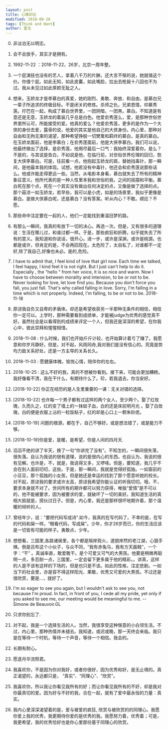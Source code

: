 ```yaml
---
layout: post
title: 心情印记
modified: 2018-08-28
tags: [Think and Want]
author: 晋戈
---
```


0. 非淡泊无以明志。

26. 会不会放手，其实才是拥有。

25. 1992-11-22 ：2018-11-22，26岁，北京一周年整。

24. 一个屁演技也没有的艺人，拿着八千万的片酬，还大言不惭的说，她就值这个价。你值个屁。如此无知，如此皮囊，如此嘴脸，拉出去枪毙十八回也不为过。我从未见过如此厚颜无耻之人。

23. 想来，玉娇龙才是李慕白的真爱，她的刚烈、勇敢、奔放、和自由，是慕白兄一辈子所追求的终极目标。不是闭关的修炼。杀师之仇，兄弟恩情，仰慕秀莲。拧巴在一起，构成了慕白世界里，一团阴暗，一团黑。慕白。不知道是有意还是无意，玉娇龙的着装几乎总是白色。他爱俞秀莲么，爱，是那种世俗世界里所认可，所能接受的爱。他真的爱么？他爱俞秀莲，更多的是作为一个大侠的身份去爱，露骨的说，他爱的其实是他自己的大侠身份。内心里，那种对自由和无拘无束的渴望，那种希望挣脱一切樊篱和羁绊的慕白，是真的慕白。在玉娇龙面前，他是李慕白；在俞秀莲面前，他是大侠李慕白。我们可以说，他最终做出了选择，是俞秀莲，他用尽最后一口气：我始终深爱着你。是么？不是的，与其说是告白，不如说是他，在临行前，对世俗世界伦理的回归，恢复大侠李慕白。可是，往前看一点，他抱起玉娇龙的肩，替她挡毒针，那一瞬间，是他最本我的体现。试想，他若没有中毒针，他还会和俞秀莲说那些话么。他或许能走得更远一些。当然，从电影本身看，慕白就失去了所有的精神象征意义。他所代表的是一种人性里本我和世俗的我，之间的摇摆和平衡。慕白死在那个点，死在一个其实没有做出任何决定的点，又像是做了选择的点。那个菇凉一如玉娇龙，若早些，我可以是小虎，如是的场景里，我似乎更像是慕白。是做大侠慕白呢，还是慕白？没有答案。听从内心？不敢。顺应？不愿。

22. 那些命中注定要在一起的人，他们一定能找到重温旧梦的路。

21. 有那么一瞬间，我真的有放下一切的决心。再选一次。但是，又有很多的道理说：生活在哪儿过，和谁过都一样。于是，那些疯狂和折腾，似乎就失去了所有的意义。我知道和你说话，很开心。进一步，或许是深渊，或许是桃源。也都是或许，但肯定的是，不会再回现在。太危险了，太自私了，对谁都不一定好,除了我自己,好像也未必。是的,危险。

20. I have to admit that, I feel kind of love that girl now. Each time we talked, I feel happy, I kind feel it is not right. But I just can't help to do it. Especially , the "hello " from her voice, it is so nice and warm. Now I have to choose between morality and intension, to be or not to be. Never looking for love, let love find you. Because you don't force you fall, you just fall. That's why called falling in love. Sorry, I'm falling in a time which is not properly. Indeed, I'm falling, to be or not to be. 2018-11-18

19. 原谅我自负又自卑的矛盾体。却还是希望收获另一半那种无条件的相信，相信你一定可以。上学时，那种需要看到成绩单，才能被judge为优秀的感觉真不好。虽然社会是以看得到的成绩来评定一个人，但我还是深深的希望，在你我心中，彼此崇拜和惺惺相惜。

18. 2018-11-08 : 什么时候，我们也开始斤斤计较，也开始算计着亏了赚了。我愿意和你岁月静好。但是，对不起，风雨同舟,我对我们是没有信心的。究竟是势均力敌关系好处，还是一方主导的关系长久。

17. 2018-11-03 : 愿健康体魄，愉悦心情，陪伴你的左右。

16. 2018-10-25 : 这么不好的我，真的不想被你看到。接下来，可能会更加糟糕。我好像看不清，我在干什么，有期待什么了。珍，若我退去，你当安好。

15. [2018-10-22] 你正在经历的是人生里重要的一课：无关对错的选择。

14. [2018-10-22] 也许每一个男子都有过这样的两个女人，至少两个。娶了红玫瑰，久而久之，红的变了墙上的一抹蚊子血，白的还是床前明月光 。娶了白玫瑰，白的便是衣服上沾的一粒饭粘子，红的却是心口上一颗朱砂痣。

13. [2018-10-19] 问题的根源，都在于，自己不够好。或是想法错了，或是能力不够。

12. [2018-10-19]你是爱，是暖，是希望，你是人间的四月天.

11. 滔滔不绝的讲了半天，换了一句“你讲完了没有”。不知怎的，一瞬间很失落，很失落。自认为我说的很有道理，说的是很内心的东西。也自认为，我说的很有见解。也许是，不，就是，我说得又多，又啰嗦。但是，要知道，我几乎不会在别人面前叨叨，这些。于是，那一瞬间，我就是觉得好孤独。一如窗前的小豆豆，那个孤独的小女孩，但是她还是幸运的找到了那个愿意听她的校长。对不起，原谅我的要求或许太高，原谅我希望你能认证的听我叨叨。哦，不，要求本身就不对了。世间所有的期许都可以努力获得，唯独“爱情”是不可以的，他不能被要求，因为被要求的爱，就破坏了一切的美好。我知道生活的真相大抵就是，搭伙过日子。但是，内心里，我还是那样很坏地期许着，那个温暖的倾听的人。

10. 曾经年少，说："要把代码写成诗".如今，我真的在写代码了。不幸的是，在写的代码和屎一样。“眼看代码，写成屎”。少年，你才26岁而已，你的生活应该是一切皆有可能的样子。勇敢点，少年。

9. 想想看，三国里,各路诸侯里，各个都是隔岸观火，道貌岸然的老江湖，心狠手辣。倒是吕布这个小伙子，与众不同，“我有赤兔马，我有方天画戟”，一个字：“干” 。真诚率直，敢爱敢干。是个可爱又可气的大男孩。他要是稍微再聪明一点，多忍耐一点，三国里，一定会留下更多属于他的精彩。。讲真，这样的人是不该有这样的下场的，但是也只是不该。如此的性格，注定悲剧。一如当下的社会里，亦是容不得这样阳光、果敢，优秀又可爱的大男孩。不过还是很欣赏，要是...，就好了。

8. I'm so eager to see you again, but I wouldn't ask to see you, not because I'm proud. In fact, in front of you, I cede all my pride, yet only if you asked to see me, our meeting would be meaningful to me. -- Simone de Beauvoir.GL

7. 只求你别忘了.

6. 对不起，我是一个选择生活的人。当然，我很享受这种惬意的小白领生活。不过，内心里，那种热情并未褪去。我知道，或迟或晚，那一天终会来临。我只是在等待一个时机，等待一个声音，等待一个相信。我会的。

5. 长期有耐心。

4. 愿逐月华流照君。

3. 我喜欢你，不是因为你对我好，或者你很好，因为优秀和好，是无止境的。真正渴望的，永远都只是， “真实”、“同理心”、“欣赏”。

2. 我喜欢你，所以我让你看见我所有的好；而让你看见我所有的不好，却是我对你最真切的爱。因为好与不好的我，合在一起，就有了爱中最永恒的力量：真实。

1. 我内心里深深渴望着的是，爱与被爱的疯狂, 欣赏与被欣赏的的同理心。我愿你爱上我的优秀，我更期待你爱的是优秀的我。我愿努力着，优秀着；可是，我更希望，我的优秀恰好也是你心里那份基于同理心的欣赏。

